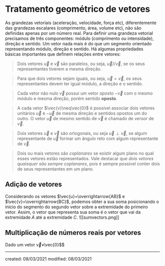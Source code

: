 # Tratamento geométrico de vetores
As grandezas vetoriais (aceleração, velocidade, força etc), diferentemente das grandezas escalares (comprimento, área, volume etc), não são definidas apenas por um número real. Para definir uma grandeza vetorial precisamos de três componentes: módulo (comprimento ou intensidade), direção e sentido.
Um vetor nada mais é do que um segmento orientado representando módulo, direção e sentido. Há algumas propriedades básicas importantes que definem relações entre vetores:
> Dois vetores $\vec{u}$ e $\vec{v}$ são paralelos, ou seja, $\vec{u}//\vec{v}$, se os seus representantes tiverem a mesma direção. 

> Para que dois vetores sejam iguais, ou seja, $\vec{u}=\vec{v}$, os seus representantes devem ter igual módulo, a direção e o sentido.

> Cada vetor não nulo $\vec{v}$ possui um vetor *oposto* $-\vec{v}$ com o mesmo módulo e mesma direção, porém sentido **oposto**.

> A cada vetor $\vec{v}\neq\vec{0}$ é possível associar dois vetores unitários $\vec{u}$ e $-\vec{u}$ de mesma direção e sentidos opostos um do outro. O vetor $\vec{u}$ de mesmo sentido de $\vec{v}$ é chamado de *versor* de $\vec{v}$.

> Dois vetores $\vec{u}$ e $\vec{v}$ são ortogonais, ou seja $\vec{u}\perp\vec{v}$, se algum representante de $\vec{u}$ formar um ângulo reto com algum representante de $\vec{v}$.

> Dois ou mais vetores são *coplanares* se existir algum plano no qual esses vetores estão representados. Vale destacar que *dois vetores quaisquer são sempre coplanares*, pois é sempre possível conter dois de seus representantes em um plano.

## Adição de vetores
Considerando os vetores $\vec{u}=\overrightarrow{AB}$ e $\vec{v}=\overrightarrow{BC}$, podemos obter a sua soma posicionando o ínicio do segmento do segundo vetor sobre a extremidade do primeiro vetor. Assim, o vetor que representa sua soma é o vetor que vai da extremidade $A$ até a extremidade $C$.
![[sumvectors.png]]

## Multiplicação de números reais por vetores
Dado um vetor $\vec{v}\neq$\vec{0}$$

---

created: 08/03/2021
modified: 08/03/2021